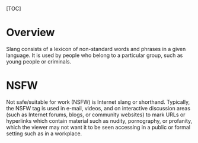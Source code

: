 [TOC]

# Overview
Slang consists of a lexicon of non-standard words and phrases in a given
language. It is used by people who belong to a particular group, such as
young people or criminals.

# NSFW
Not safe/suitable for work (NSFW) is Internet slang or shorthand.
Typically, the NSFW tag is used in e-mail, videos, and on interactive
discussion areas (such as Internet forums, blogs, or community websites)
to mark URLs or hyperlinks which contain material such as nudity,
pornography, or profanity, which the viewer may not want it to be seen
accessing in a public or formal setting such as in a workplace.
